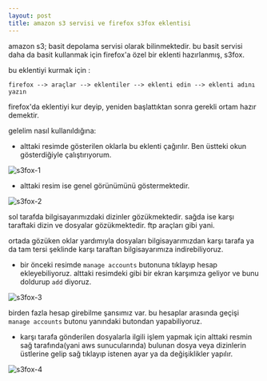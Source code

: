 ```yaml
---
layout: post
title: amazon s3 servisi ve firefox s3fox eklentisi
---
```


amazon s3; basit depolama servisi olarak bilinmektedir. bu basit servisi daha da
basit kullanmak için firefox'a özel bir eklenti hazırlanmış, s3fox.

bu eklentiyi kurmak için :

    firefox --> araçlar --> eklentiler --> eklenti edin --> eklenti adını yazın

firefox'da eklentiyi kur deyip, yeniden başlattıktan sonra gerekli ortam hazır demektir.

gelelim nasıl kullanıldığına:

- alttaki resimde gösterilen oklarla bu eklenti çağırılır. Ben üstteki okun gösterdiğiyle çalıştırıyorum.

![s3fox-1](http://ecylmz.com/file/s3fox-1.png)

- alttaki resim ise genel görünümünü göstermektedir.

![s3fox-2](http://ecylmz.com/file/s3fox-2.png)

sol tarafda bilgisayarımızdaki dizinler gözükmektedir. sağda ise karşı taraftaki
dizin ve dosyalar gözükmektedir. ftp araçları gibi yani.

ortada gözüken oklar yardımıyla dosyaları bilgisayarımızdan karşı tarafa ya da
tam tersi şeklinde karşı taraftan bilgisayarımıza indirebiliyoruz.

- bir önceki resimde `manage accounts` butonuna tıklayıp hesap ekleyebiliyoruz.
alttaki resimdeki gibi bir ekran karşımıza geliyor ve bunu doldurup `add`
diyoruz.

![s3fox-3](http://ecylmz.com/file/s3fox-3.png)

birden fazla hesap girebilme şansımız var. bu hesaplar arasında geçişi
`manage accounts` butonu yanındaki butondan yapabiliyoruz.

- karşı tarafa gönderilen dosyalarla ilgili işlem yapmak için alttaki resmin sağ
  tarafında(yani aws sunucularında) bulunan dosya veya dizinlerin üstlerine
  gelip sağ tıklayıp istenen ayar ya da değişiklikler yapılır.

![s3fox-4](http://ecylmz.com/file/s3fox-4.png)
